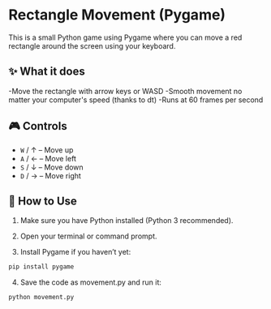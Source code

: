 # Rectangle Movement (Pygame)

This is a small Python game using Pygame where you can move a red rectangle around the screen using your keyboard.

## ✨ What it does

-Move the rectangle with arrow keys or WASD
-Smooth movement no matter your computer's speed (thanks to dt)
-Runs at 60 frames per second

## 🎮 Controls

- `W` / ↑ – Move up  
- `A` / ← – Move left  
- `S` / ↓ – Move down  
- `D` / → – Move right  

## 🚀 How to Use
1. Make sure you have Python installed (Python 3 recommended).
2. Open your terminal or command prompt.

3. Install Pygame if you haven’t yet:

```bash
pip install pygame
```
4. Save the code as movement.py and run it:

```bash
python movement.py